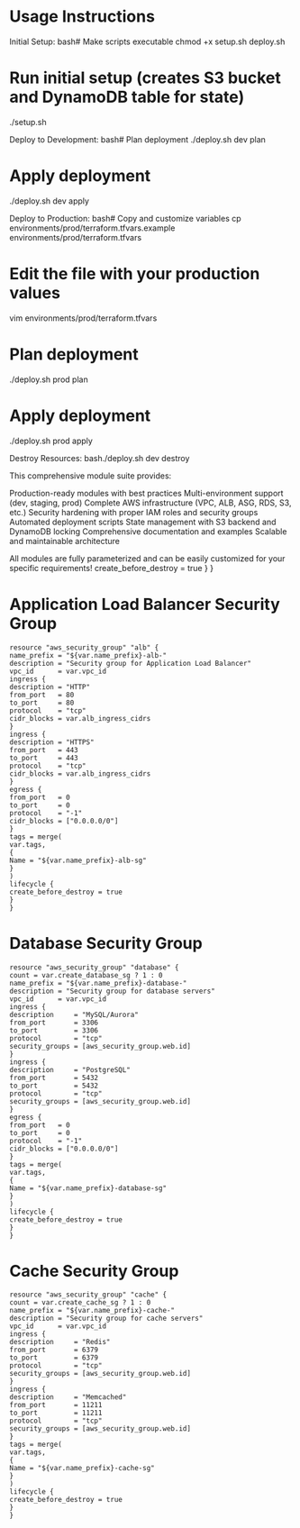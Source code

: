 # **Usage Instructions**

Initial Setup:
bash# Make scripts executable
chmod +x setup.sh deploy.sh

# Run initial setup (creates S3 bucket and DynamoDB table for state)
./setup.sh

Deploy to Development:
bash# Plan deployment
./deploy.sh dev plan

# Apply deployment
./deploy.sh dev apply

Deploy to Production:
bash# Copy and customize variables
cp environments/prod/terraform.tfvars.example environments/prod/terraform.tfvars

# Edit the file with your production values
vim environments/prod/terraform.tfvars

# Plan deployment
./deploy.sh prod plan

# Apply deployment
./deploy.sh prod apply

Destroy Resources:
bash./deploy.sh dev destroy

This comprehensive module suite provides:

Production-ready modules with best practices
Multi-environment support (dev, staging, prod)
Complete AWS infrastructure (VPC, ALB, ASG, RDS, S3, etc.)
Security hardening with proper IAM roles and security groups
Automated deployment scripts
State management with S3 backend and DynamoDB locking
Comprehensive documentation and examples
Scalable and maintainable architecture

All modules are fully parameterized and can be easily customized for your specific requirements!
create_before_destroy = true
}
}

# **Application Load Balancer Security Group**

```hcl
resource "aws_security_group" "alb" {
name_prefix = "${var.name_prefix}-alb-"
description = "Security group for Application Load Balancer"
vpc_id      = var.vpc_id
ingress {
description = "HTTP"
from_port   = 80
to_port     = 80
protocol    = "tcp"
cidr_blocks = var.alb_ingress_cidrs
}
ingress {
description = "HTTPS"
from_port   = 443
to_port     = 443
protocol    = "tcp"
cidr_blocks = var.alb_ingress_cidrs
}
egress {
from_port   = 0
to_port     = 0
protocol    = "-1"
cidr_blocks = ["0.0.0.0/0"]
}
tags = merge(
var.tags,
{
Name = "${var.name_prefix}-alb-sg"
}
)
lifecycle {
create_before_destroy = true
}
}
```

# **Database Security Group**

```hcl
resource "aws_security_group" "database" {
count = var.create_database_sg ? 1 : 0
name_prefix = "${var.name_prefix}-database-"
description = "Security group for database servers"
vpc_id      = var.vpc_id
ingress {
description     = "MySQL/Aurora"
from_port       = 3306
to_port         = 3306
protocol        = "tcp"
security_groups = [aws_security_group.web.id]
}
ingress {
description     = "PostgreSQL"
from_port       = 5432
to_port         = 5432
protocol        = "tcp"
security_groups = [aws_security_group.web.id]
}
egress {
from_port   = 0
to_port     = 0
protocol    = "-1"
cidr_blocks = ["0.0.0.0/0"]
}
tags = merge(
var.tags,
{
Name = "${var.name_prefix}-database-sg"
}
)
lifecycle {
create_before_destroy = true
}
}
```

# **Cache Security Group**

```hcl
resource "aws_security_group" "cache" {
count = var.create_cache_sg ? 1 : 0
name_prefix = "${var.name_prefix}-cache-"
description = "Security group for cache servers"
vpc_id      = var.vpc_id
ingress {
description     = "Redis"
from_port       = 6379
to_port         = 6379
protocol        = "tcp"
security_groups = [aws_security_group.web.id]
}
ingress {
description     = "Memcached"
from_port       = 11211
to_port         = 11211
protocol        = "tcp"
security_groups = [aws_security_group.web.id]
}
tags = merge(
var.tags,
{
Name = "${var.name_prefix}-cache-sg"
}
)
lifecycle {
create_before_destroy = true
}
}
```

